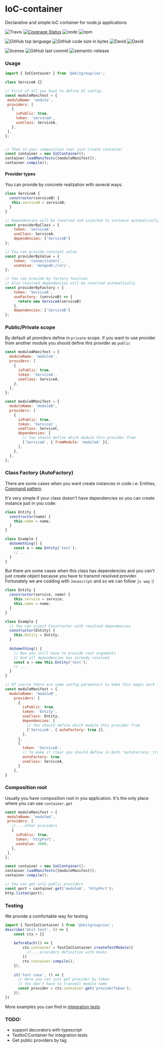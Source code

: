 # IoC-container
Declarative and simple IoC container for node.js applications

![Travis](https://img.shields.io/travis/Goodluckhf/IoC-container/master.svg?style=flat-square)
[![Coverage Status](https://coveralls.io/repos/github/Goodluckhf/IoC-container/badge.svg?branch=master)](https://coveralls.io/github/Goodluckhf/IoC-container?branch=master)
![node](https://img.shields.io/node/v/@ukitgroup/ioc.svg?style=flat-square)
![npm](https://img.shields.io/npm/v/@ukitgroup/ioc.svg?style=flat-square)

![GitHub top language](https://img.shields.io/github/languages/top/Goodluckhf/IoC-container.svg?style=flat-square)
![GitHub code size in bytes](https://img.shields.io/github/languages/code-size/Goodluckhf/IoC-container.svg?style=flat-square)
![David](https://img.shields.io/david/Goodluckhf/IoC-container.svg?style=flat-square)
![David](https://img.shields.io/david/dev/Goodluckhf/IoC-container.svg?style=flat-square)

![license](https://img.shields.io/github/license/Goodluckhf/IoC-container.svg?style=flat-square)
![GitHub last commit](https://img.shields.io/github/last-commit/Goodluckhf/IoC-container.svg?style=flat-square)
![semantic-release](https://img.shields.io/badge/%20%20%F0%9F%93%A6%F0%9F%9A%80-semantic--release-e10079.svg?style=flat-square)

### Usage
```javascript
import { IoCContainer } from '@ukitgroup/ioc';

class ServiceA {}

// First of all you have to define DI config:
const moduleManifest = {
 moduleName: 'module',
 providers: [
   {
	 isPublic: true,
	 token: 'serviceA',
	 useClass: ServiceA,
   },
 ],
};


// Then in your composition root just create container
const container = new IoCContainer();
container.loadManifests([moduleManifest]);
container.compile();
```

#### Provider types
You can provide by concrete realization with several ways:
```javascript
class ServiceA {
  constructor(serviceB) {
   this.serviceB = serviceB;
  }
}

// Dependencies will be resolved and injected to instance automatically
const providerByClass = {
	token: 'serviceA',
	useClass: ServiceA,
	dependencies: ['ServiceB']
};

// You can provide constant value
const providerByValue = {
	token: 'connectionUri',
	useValue: 'mongodb://uri',
};

// You can provide by factory function
// Also resolved dependencies will be resolved automatically
const providerByFactory = {
	token: 'ServiceA',
	useFactory: (serviceB) => {
	  return new ServiceA(serviceB)
	},
	dependencies: ['ServiceB']
};
```

### Public/Private scope

By default all providers define in `private` scope.
If you want to use provider from another module you should define this provider as `public`
```javascript
const moduleAManifest = {
  moduleName: 'moduleA',
  providers: [
	{
	  isPublic: true,
	  token: 'ServiceA',
	  useClass: ServiceA,
	},
  ],
};

const moduleBManifest = {
  moduleName: 'moduleB',
  providers: [
	{
	  isPublic: true,
	  token: 'ServiceC',
	  useClass: ServiceC,
	  dependencies: [
		// You should define which module this provider from
		['ServiceA', { fromModule: 'moduleA' }],
	  ],
	},
  ],
};
```

### Class Factory (AutoFactory)
There are some cases when you want create instances in code i.e: Entities, [Command pattern](https://en.wikipedia.org/wiki/Command_pattern)

It's very simple if your class doesn't have dependencies so you can create instance just in you code:
```javascript
class Entity {
  constructor(name) {
    this.name = name;
  }
}

class Example {
  doSomething() {
    const a = new Entity('test');
    // ...
  }
}
```
But there are some cases when this class has dependencies and you can't just create object because you have to transmit resolved provider.
Fortunately we are codding with `Javascript` and so we can follow `js way` :)
```javascript
class Entity {
  constructor(service, name) {
    this.service = service;
    this.name = name;
  }
}

class Example {
  // You can inject Constructor with resolved dependencies
  constructor(Entity) {
    this.Entity = Entity;
  }
  
  doSomething() {
    // Now you still have to provide rest arguments
    // And all dependencies has already resolved
    const a = new this.Entity('test');
    // ...
  }
}

// Of course there are some config parameters to make this magic work :)
const moduleManifest = {
  moduleName: 'moduleB',
	providers: [
	  {
		isPublic: true,
		token: 'Entity',
		useClass: Entity,
		dependencies: [
		  // You should define which module this provider from
		  ['ServiceA', { autoFactory: true }],
		],
	  },
	  {
	    token: 'ServiceA',
	    // To make it clear you should define in both "autoFactory: true"
	    autoFactory: true,
	    useClass: ServiceA,
	  }
	],
}
```

### Composition root
Usually you have composition root in you application.
It's the only place where you can use `container.get`
```javascript
const moduleManifest = {
 moduleName: 'moduleA',
 providers: [
   //... other providers
   {
	 isPublic: true,
	 token: 'httpPort',
	 useValue: 3000,
   },
 ],
};

const container = new IoCContainer();
container.loadManifests([moduleManifest]);
container.compile();

// You can get only public providers
const port = container.get('moduleA', 'httpPort');
http.listen(port);
``` 

### Testing
We provide a comfortable way for testing
```javascript
import { TestIoCContainer } from '@ukitgroup/ioc';
describe('Unit test', () => {
	const ctx = {}
	
	beforeEach(() => {
		ctx.container = TestIoCContainer.createTestModule([
		  //... providers definition with mocks
		])
		ctx.container.compile();
	});
	
	it('test case', () => {
	  // Here you can just get provider by token
	  // You don't have to transmit module name
	  const provider = ctx.container.get('providerToken');
	});
})
```

More examples you can find in [integration tests](https://github.com/Goodluckhf/IoC-container/tree/master/src/integration-tests)


### TODO:
* support decorators with typescript
* TestIoCContainer for integration tests
* Get public providers by tag
